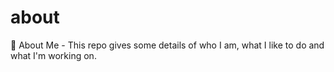# about
👦 About Me - This repo gives some details of who I am, what I like to do and what I'm working on.
